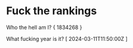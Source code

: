 # Fuck the rankings

Who the hell am I?
{ 1834268 }

What fucking year is it?
[ 2024-03-11T11:50:00Z ]

